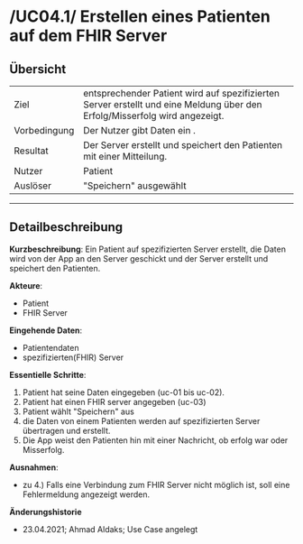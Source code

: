 # /UC04.1/ Erstellen eines Patienten auf dem FHIR Server

## Übersicht

  |||
 ---------------|---------------------------------------------------------------
  Ziel          | entsprechender Patient wird auf spezifizierten Server erstellt und eine Meldung über den Erfolg/Misserfolg wird angezeigt.
  Vorbedingung  | Der Nutzer gibt Daten ein .
  Resultat      | Der Server erstellt und speichert den Patienten mit einer Mitteilung.
  Nutzer        | Patient
  Auslöser      | "Speichern" ausgewählt
  ------------------------------------------------------------------------------

## Detailbeschreibung

**Kurzbeschreibung**: Ein Patient auf spezifizierten Server erstellt, die Daten wird von der App an den Server geschickt und der Server erstellt und speichert den Patienten.

**Akteure**:
* Patient
* FHIR Server

**Eingehende Daten**:
* Patientendaten 
* spezifizierten(FHIR) Server

**Essentielle Schritte**:
1. Patient hat seine Daten eingegeben (uc-01 bis uc-02).
2. Patient hat einen FHIR server angegeben (uc-03)
3. Patient wählt "Speichern" aus 
4. die Daten von einem Patienten werden auf spezifizierten Server übertragen und erstellt.
5. Die App weist den Patienten hin mit einer Nachricht, ob erfolg war oder Misserfolg.


**Ausnahmen**:
- zu 4.) Falls eine Verbindung zum FHIR Server nicht möglich ist, soll eine Fehlermeldung angezeigt werden.


**Änderungshistorie**
* 23.04.2021; Ahmad Aldaks; Use Case angelegt



